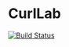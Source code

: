 # CurlLab

[![Build Status](https://travis-ci.org/lisa-bella97/CurlLab.svg?branch=master)](https://travis-ci.org/lisa-bella97/CurlLab)
